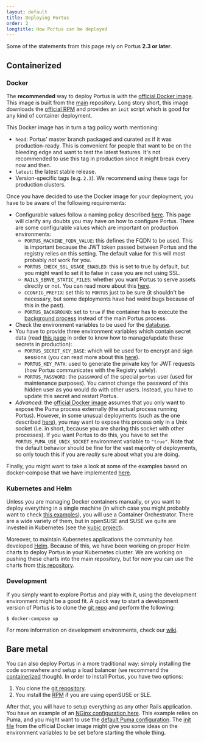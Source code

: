 ```yaml
---
layout: default
title: Deploying Portus
order: 2
longtitle: How Portus can be deployed
---
```


<div class="alert alert-info">
  Some of the statements from this page rely on Portus <strong>2.3 or
  later</strong>.
</div>

## Containerized

### Docker

The **recommended** way to deploy Portus is with the [official Docker
image](https://hub.docker.com/r/opensuse/portus/). This image is built from the
[main](https://github.com/SUSE/Portus/tree/master/docker) repository. Long story
short, this image downloads the [official
RPM](https://build.opensuse.org/project/show/Virtualization:containers:Portus)
and provides an `init` script which is good for any kind of container
deployment.

This Docker image has in turn a tag policy worth mentioning:

- `head`: Portus' master branch packaged and curated as if it was
  production-ready. This is convenient for people that want to be on the
  bleeding edge and want to test the latest features. It's not recommended to
  use this tag in production since it might break every now and then.
- `latest`: the latest stable release.
- Version-specific tags (e.g. `2.3`). We recommend using these tags for
  production clusters.

Once you have decided to use the Docker image for your deployment, you have to
be aware of the following requirements:

- Configurable values follow a naming policy described
  [here](/docs/Configuring-Portus.html). This page will clarify any doubts you
  may have on how to configure Portus. There are some configurable values which
  are important on production environments:
  - `PORTUS_MACHINE_FQDN_VALUE`: this defines the FQDN to be used. This is
    important because the JWT token passed between Portus and the registry
    relies on this setting. The default value for this will most probably *not*
    work for you.
  - `PORTUS_CHECK_SSL_USAGE_ENABLED`: this is set to true by default, but you
    might want to set it to false in case you are not using SSL.
  - `RAILS_SERVE_STATIC_FILES`: whether you want Portus to serve assets directly
    or not. You can read more about this [here](/docs/assets.html).
  - `CCONFIG_PREFIX`: set this to `PORTUS` just to be sure (it shouldn't be
    necessary, but some deployments have had weird bugs because of this in the
    past).
  - `PORTUS_BACKGROUND`: set to `true` if the container has to execute the
    [background process](/docs/background.html) instead of the main Portus
    process.
- Check the environment variables to be used for the
  [database](/docs/database.html).
- You have to provide three environment variables which contain secret data
  (read [this page](/docs/secrets.html) in order to know how to manage/update
  these secrets in production):
  - `PORTUS_SECRET_KEY_BASE`: which will be used for to encrypt and sign
    sessions (you can read more about this
    [here](http://guides.rubyonrails.org/security.html)).
  - `PORTUS_KEY_PATH`: used to generate the private key for JWT requests (how
    Portus communicates with the Registry safely).
  - `PORTUS_PASSWORD`: the password of the special `portus` user (used for
    maintenance purposes). You cannot change the password of this hidden user as
    you would do with other users. Instead, you have to update this secret and
    restart Portus.
- *Advanced*: the [official Docker
  image](https://hub.docker.com/r/opensuse/portus/) assumes that you only want
  to expose the Puma process externally (the actual process running
  Portus). However, in some unusual deployments (such as the one described
  [here](https://flavio.castelli.me/2018/07/18/hackweek-project-docker-registry-mirror/)),
  you may want to expose this process only in a Unix socket (i.e. in short,
  because you are sharing this socket with other processes). If you want Portus
  to do this, you have to set the `PORTUS_PUMA_USE_UNIX_SOCKET` environment
  variable to `"true"`. Note that the default behavior should be fine for the vast
  majority of deployments, so only touch this if you are *really* sure about
  what you are doing.

Finally, you might want to take a look at some of the examples based on
docker-compose that we have implemented
[here](https://github.com/SUSE/Portus/tree/master/examples/compose).

### Kubernetes and Helm

Unless you are managing Docker containers manually, or you want to deploy
everything in a single machine (in which case you might probably want to check
[this examples](https://github.com/SUSE/Portus/tree/master/examples/compose)),
you will use a Container Orchestrator. There are a wide variety of them, but in
openSUSE and SUSE we quite are invested in Kubernetes (see the [kubic
project](https://github.com/kubic-project)).

Moreover, to maintain Kubernetes applications the community has developed
[Helm](https://helm.sh). Because of this, we have been working on proper Helm
charts to deploy Portus in your Kubernetes cluster. We are working on pushing
these charts into the main repository, but for now you can use the charts from
[this
repository](https://github.com/kubic-project/caasp-services/tree/master/contrib/helm-charts/portus).

### Development

If you simply want to explore Portus and play with it, using the development
environment might be a good fit. A quick way to start a development version of
Portus is to clone the [git repo](https://github.com/SUSE/Portus) and perform
the following:

```
$ docker-compose up
```

For more information on development environments, check our
[wiki](https://github.com/SUSE/Portus/wiki#developmentplayground-environments).

## Bare metal

You can also deploy Portus in a more traditional way: simply installing the code
somewhere and setup a load balancer (we recommend the
[containerized](/docs/deploy.html#containerized) though). In order to install
Portus, you have two options:

1. You clone the [git repository](https://github.com/SUSE/Portus).
2. You install the
   [RPM](https://build.opensuse.org/project/show/Virtualization:containers:Portus)
   if you are using openSUSE or SLE.

After that, you will have to setup everything as any other Rails
application. You have an example of an [NGinx configuration
here](https://github.com/SUSE/Portus/blob/master/examples/compose/nginx/nginx.conf). This
example relies on Puma, and you might want to use the [default Puma
configuration](https://github.com/SUSE/Portus/blob/master/config/puma.rb). The
[init file](https://github.com/SUSE/Portus/blob/master/docker/init) from the
official Docker image might give you some ideas on the environment variables to
be set before starting the whole thing.
